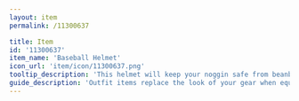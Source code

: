 ```yaml
---
layout: item
permalink: /11300637

title: Item
id: '11300637'
item_name: 'Baseball Helmet'
icon_url: 'item/icon/11300637.png'
tooltip_description: 'This helmet will keep your noggin safe from beanballs.'
guide_description: 'Outfit items replace the look of your gear when equipped.'
---
```

